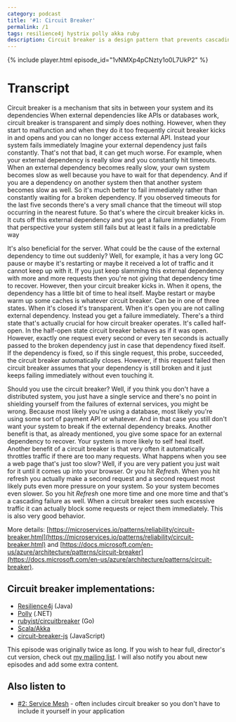 ```yaml
---
category: podcast
title: '#1: Circuit Breaker'
permalink: /1
tags: resilience4j hystrix polly akka ruby
description: Circuit breaker is a design pattern that prevents cascading failures in distributed systems.
---
```


{% include player.html episode_id="1vNMXp4pCNzty1o0L7UkP2" %}

# Transcript

Circuit breaker is a mechanism that sits in between your system and its dependencies
When external dependencies like APIs or databases work, circuit breaker is transparent and simply does nothing.
However, when they start to malfunction and when they do it too frequently circuit breaker kicks in and opens and you can no longer access external API.
Instead your system fails immediately
Imagine your external dependency just fails constantly.
That's not that bad, it can get much worse.
For example, when your external dependency is really slow and you constantly hit timeouts.
When an external dependency becomes really slow, your own system becomes slow as well because you have to wait for that dependency.
And if you are a dependency on another system then that another system becomes slow as well.
So it's much better to fail immediately rather than constantly waiting for a broken dependency.
If you observed timeouts for the last five seconds there's a very small chance that the timeout will stop occurring in the nearest future.
So that's where the circuit breaker kicks in.
It cuts off this external dependency and you get a failure immediately.
From that perspective your system still fails but at least it fails in a predictable way

It's also beneficial for the server.
What could be the cause of the external dependency to time out suddenly?
Well, for example, it has a very long GC pause or maybe it's restarting or maybe it received a lot of traffic and it cannot keep up with it.
If you just keep slamming this external dependency with more and more requests then you're not giving that dependency time to recover.
However, then your circuit breaker kicks in.
When it opens, the dependency has a little bit of time to heal itself.
Maybe restart or maybe warm up some caches is whatever circuit breaker.
Can be in one of three states.
When it's closed it's transparent.
When it's open you are not calling external dependency.
Instead you get a failure immediately.
There's a third state that's actually crucial for how circuit breaker operates.
It's called half-open.
In the half-open state circuit breaker behaves as if it was open.
However, exactly one request every second or every ten seconds is actually passed to the broken dependency just in case that dependency fixed itself.
If the dependency is fixed, so if this single request, this probe, succeeded, the circuit breaker automatically closes.
However, if this request failed then circuit breaker assumes that your dependency is still broken and it just keeps failing immediately without even touching it.

Should you use the circuit breaker?
Well, if you think you don't have a distributed system, you just have a single service and there's no point in shielding yourself from the failures of external services, you might be wrong.
Because most likely you're using a database, most likely you're using some sort of payment API or whatever.
And in that case you still don't want your system to break if the external dependency breaks.
Another benefit is that, as already mentioned, you give some space for an external dependency to recover.
Your system is more likely to self heal itself.
Another benefit of a circuit breaker is that very often it automatically throttles traffic if there are too many requests.
What happens when you see a web page that's just too slow?
Well, if you are very patient you just wait for it until it comes up into your browser.
Or you hit _Refresh_.
When you hit refresh you actually make a second request and a second request most likely puts even more pressure on your system.
So your system becomes even slower.
So you hit _Refresh_ one more time and one more time and that's a cascading failure as well.
When a circuit breaker sees such excessive traffic it can actually block some requests or reject them immediately.
This is also very good behavior.

More details: [https://microservices.io/patterns/reliability/circuit-breaker.html](https://microservices.io/patterns/reliability/circuit-breaker.html) and [https://docs.microsoft.com/en-us/azure/architecture/patterns/circuit-breaker](https://docs.microsoft.com/en-us/azure/architecture/patterns/circuit-breaker).

## Circuit breaker implementations:

* [Resilience4j](https://github.com/resilience4j/resilience4j) (Java)
* [Polly](http://www.thepollyproject.org/) (.NET)
* [rubyist/circuitbreaker](https://github.com/rubyist/circuitbreaker) (Go)
* [Scala/Akka](https://doc.akka.io/docs/akka/current/common/circuitbreaker.html)
* [circuit-breaker-js](https://github.com/yammer/circuit-breaker-js) (JavaScript)


This episode was originally twice as long.
If you wish to hear full, director's cut version, check out [my mailing list](https://256.nurkiewicz.com/newsletter).
I will also notify you about new episodes and add some extra content.

## Also listen to

* [#2: Service Mesh](2) - often includes circuit breaker so you don't have to include it yourself in your application



